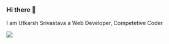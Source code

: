 ### Hi there 👋
I am Utkarsh Srivastava
a Web Developer, Competetive Coder

<img align="center" src="https://github-readme-stats.vercel.app/api/top-langs/?username=sr-utkarsh&theme=aura_dark" />

<!--
**sr-utkarsh/sr-utkarsh** is a ✨ _special_ ✨ repository because its `README.md` (this file) appears on your GitHub profile.

Here are some ideas to get you started:

- 🔭 I’m currently working on ...
- 🌱 I’m currently learning ...
- 👯 I’m looking to collaborate on ...
- 🤔 I’m looking for help with ...
- 💬 Ask me about ...
- 📫 How to reach me: ...
- 😄 Pronouns: ...
- ⚡ Fun fact: ...
-->
